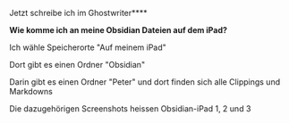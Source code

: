 Jetzt schreibe ich im Ghostwriter****

**Wie komme ich an meine Obsidian Dateien auf dem iPad?**

Ich wähle Speicherorte "Auf meinem iPad"

Dort gibt es einen Ordner "Obsidian"

Darin gibt es einen Ordner "Peter" und dort finden sich alle Clippings und Markdowns

Die dazugehörigen Screenshots heissen Obsidian-iPad 1, 2 und 3

